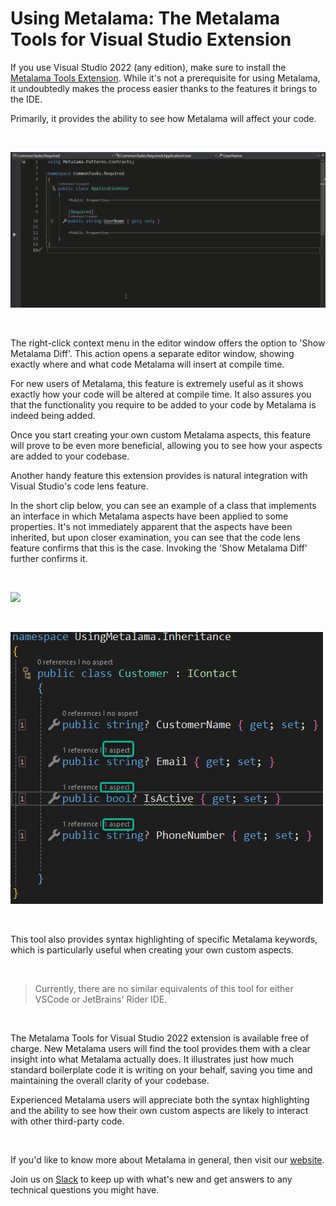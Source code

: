 # Using Metalama: The Metalama Tools for Visual Studio Extension

If you use Visual Studio 2022 (any edition), make sure to install the [Metalama Tools Extension](https://marketplace.visualstudio.com/items?itemName=PostSharpTechnologies.Metalama). While it's not a prerequisite for using Metalama, it undoubtedly makes the process easier thanks to the features it brings to the IDE.

Primarily, it provides the ability to see how Metalama will affect your code.

<br>

![](images/us2.gif)

<br>

The right-click context menu in the editor window offers the option to 'Show Metalama Diff'. This action opens a separate editor window, showing exactly where and what code Metalama will insert at compile time.

For new users of Metalama, this feature is extremely useful as it shows exactly how your code will be altered at compile time. It also assures you that the functionality you require to be added to your code by Metalama is indeed being added.

Once you start creating your own custom Metalama aspects, this feature will prove to be even more beneficial, allowing you to see how your aspects are added to your codebase.

Another handy feature this extension provides is natural integration with Visual Studio's code lens feature.

In the short clip below, you can see an example of a class that implements an interface in which Metalama aspects have been applied to some properties. It's not immediately apparent that the aspects have been inherited, but upon closer examination, you can see that the code lens feature confirms that this is the case. Invoking the 'Show Metalama Diff' further confirms it.

<br>

![](images/us3.gif)

<br>

![](images/us1.jpg)

<br>

This tool also provides syntax highlighting of specific Metalama keywords, which is particularly useful when creating your own custom aspects.

<br>

> Currently, there are no similar equivalents of this tool for either VSCode or JetBrains' Rider IDE.

<br>

The Metalama Tools for Visual Studio 2022 extension is available free of charge. New Metalama users will find the tool provides them with a clear insight into what Metalama actually does. It illustrates just how much standard boilerplate code it is writing on your behalf, saving you time and maintaining the overall clarity of your codebase.

Experienced Metalama users will appreciate both the syntax highlighting and the ability to see how their own custom aspects are likely to interact with other third-party code.

<br>

If you'd like to know more about Metalama in general, then visit our [website](https://www.postsharp.net/metalama).

Join us on [Slack](https://www.postsharp.net/slack) to keep up with what's new and get answers to any technical questions you might have.

